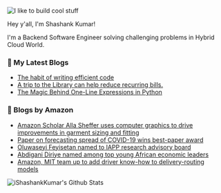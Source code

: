 ![I like to build cool stuff](https://res.cloudinary.com/dt8g3rhcy/image/upload/v1595929574/i_like_to_build_cool_shit._1_nzbwjh.png)

Hey y'all, I'm Shashank Kumar! 

I'm a Backend Software Engineer solving challenging problems in Hybrid Cloud World.

### 📕 My Latest Blogs
<!-- BLOG-POST-LIST:START -->
- [The habit of writing efficient code](https://medium.com/@ishashankkumar/the-habit-of-writing-efficient-code-153b05f04269?source=rss-d24dda280d5f------2)
- [A trip to the Library can help reduce recurring bills.](https://medium.com/swlh/a-trip-to-the-library-can-help-reduce-recurring-bills-23bca495cdf5?source=rss-d24dda280d5f------2)
- [The Magic Behind One-Line Expressions in Python](https://medium.com/swlh/the-magic-behind-one-line-expressions-in-python-816c10180c5c?source=rss-d24dda280d5f------2)
<!-- BLOG-POST-LIST:END -->

### 📕 Blogs by Amazon
<!-- AMAZON-BLOG-POST-LIST:START -->
- [Amazon Scholar Alla Sheffer uses computer graphics to drive improvements in garment sizing and fitting](https://www.amazon.science/working-at-amazon/amazon-scholar-alla-sheffer-uses-computer-graphics-to-drive-improvements-in-garment-sizing-and-fitting)
- [Paper on forecasting spread of COVID-19 wins best-paper award](https://www.amazon.science/blog/paper-on-forecasting-spread-of-covid-19-wins-best-paper-award)
- [Oluwaseyi Feyisetan named to IAPP research advisory board](https://www.amazon.science/latest-news/oluwaseyi-feyisetan-named-to-iapp-research-advisory-board)
- [Abdigani Diriye named among top young African economic leaders](https://www.amazon.science/latest-news/abdigani-diriye-named-among-top-young-african-economic-leaders)
- [Amazon, MIT team up to add driver know-how to delivery-routing models](https://www.amazon.science/blog/amazon-mit-team-up-to-add-driver-know-how-to-delivery-routing-models)
<!-- AMAZON-BLOG-POST-LIST:END -->



<img align="center" alt="iShashankKumar's Github Stats" src="https://github-readme-stats.vercel.app/api?username=ishashankkumar&show_icons=true&hide_border=true" />
